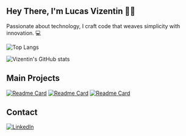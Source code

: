 
## Hey There, I'm Lucas Vizentin 👋🏼

Passionate about technology, I craft code that weaves simplicity with innovation. 💻

![Top Langs](https://github-readme-stats.vercel.app/api/top-langs/?username=VizentiN&hide_progress=true)

![Vizentin's GitHub stats](https://github-readme-stats.vercel.app/api?username=VizentiN&show_icons=true&theme=dracula)

## Main Projects

[![Readme Card](https://github-readme-stats.vercel.app/api/pin/?username=VizentiN&repo=Chirper&theme=dark)](https://github.com/VizentiN/Chirper)
[![Readme Card](https://github-readme-stats.vercel.app/api/pin/?username=VizentiN&repo=bookstore&theme=dark)](https://github.com/VizentiN/bookstore)
[![Readme Card](https://github-readme-stats.vercel.app/api/pin/?username=VizentiN&repo=efood&theme=dark)](https://github.com/VizentiN/efood)


## Contact

[![LinkedIn](https://img.shields.io/badge/LinkedIn-0077B5?style=for-the-badge&logo=linkedin&logoColor=white)](https://www.linkedin.com/in/lucas-vizentin/)
